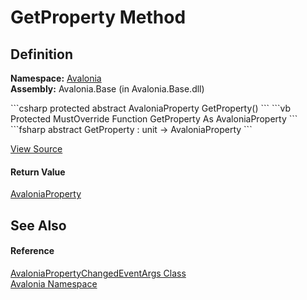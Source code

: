 # GetProperty Method




## Definition
**Namespace:** <a href="N_Avalonia">Avalonia</a>  
**Assembly:** Avalonia.Base (in Avalonia.Base.dll)

<Tabs groupId="api-code-preview">
<TabItem value="csharp" label="C#">
```csharp
protected abstract AvaloniaProperty GetProperty()
```
</TabItem>
<TabItem value="vb" label="VB">
```vb
Protected MustOverride Function GetProperty As AvaloniaProperty
```
</TabItem>
<TabItem value="fsharp" label="F#">
```fsharp
abstract GetProperty : unit -> AvaloniaProperty 
```
</TabItem>
</Tabs>



<a href="https://github.com/AvaloniaUI/Avalonia/tree/master/src/Avalonia.Base/AvaloniaPropertyChangedEventArgs.cs" title="View the source code">View Source</a>



#### Return Value
<a href="T_Avalonia_AvaloniaProperty">AvaloniaProperty</a>

## See Also


#### Reference
<a href="T_Avalonia_AvaloniaPropertyChangedEventArgs">AvaloniaPropertyChangedEventArgs Class</a>  
<a href="N_Avalonia">Avalonia Namespace</a>  

